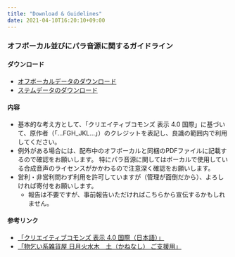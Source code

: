 ```yaml
---
title: "Download & Guidelines"
date: 2021-04-10T16:20:10+09:00
---
```

### オフボーカル並びにパラ音源に関するガイドライン
#### ダウンロード
* [オフボーカルデータのダウンロード](https://mega.nz/folder/YApwkRZR#KRzAkgx-Xf6yTVVD5FN-aw)
* [ステムデータのダウンロード](https://mega.nz/folder/wEgQWDTL#u--zSXSv0vKJjmrvAunG5Q)
#### 内容
* 基本的な考え方として、「クリエイティブコモンズ 表示 4.0 国際」に基づいて、原作者（「…FGH_JKL…」）のクレジットを表記し、良識の範囲内で利用してください。
* 例外がある場合には、配布中のオフボーカルと同梱のPDFファイルに記載するので確認をお願いします。
特にパラ音源に関してはボーカルで使用している合成音声のライセンスがかかわるので注意深く確認をお願いします。
* 営利・非営利問わず利用を許可していますが（管理が面倒だから）、よろしければ寄付をお願いします。
    * 報告は不要ですが、事前報告いただければこちらから宣伝するかもしれません。

#### 参考リンク
* [「クリエイティブコモンズ 表示 4.0 国際（日本語）」](https://creativecommons.org/licenses/by/4.0/deed.ja)
* [「物乞い系雑貨屋 日月火水木＿土（かねなし） ご支援用」](https://h-j-ainashiworks.booth.pm/items/2755024)
